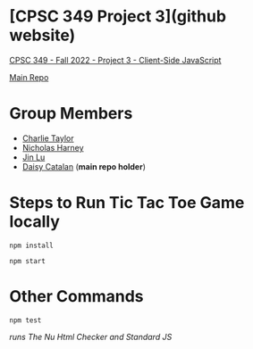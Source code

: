 # [CPSC 349 Project 3](github website)

[CPSC 349 - Fall 2022 - Project 3 - Client-Side JavaScript](https://docs.google.com/document/d/1s1E9kEgW-NRR-mgy8LJPD5S1-c2o2_iaM2qmUlGY0AM/edit)

[Main Repo](https://github.com/daysmachine/cpsc349-project3)


# Group Members
- [Charlie Taylor](https://github.com/Peekoe)
- [Nicholas Harney](https://github.com/nicholascsuf)
- [Jin Lu](https://github.com/anan93636369)
- [Daisy Catalan](https://github.com/daysmachine) (**main repo holder**)

# Steps to Run Tic Tac Toe Game locally

```npm install```

```npm start```

# Other Commands
```npm test``` 

*runs The Nu Html Checker and Standard JS*

